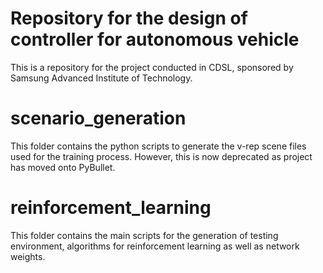 # Repository for the design of controller for autonomous vehicle
This is a repository for the project conducted in CDSL, sponsored by Samsung Advanced Institute of Technology.

# scenario_generation
This folder contains the python scripts to generate the v-rep scene files used for the training process. 
However, this is now deprecated as project has moved onto PyBullet.

# reinforcement_learning
This folder contains the main scripts for the generation of testing environment, algorithms for reinforcement learning as well as network weights.
